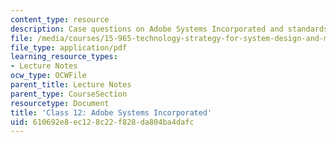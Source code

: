 ```yaml
---
content_type: resource
description: Case questions on Adobe Systems Incorporated and standards battles.
file: /media/courses/15-965-technology-strategy-for-system-design-and-management-spring-2009/610692e8ec128c22f828da804ba4dafc_MIT15_965S09_case12.pdf
file_type: application/pdf
learning_resource_types:
- Lecture Notes
ocw_type: OCWFile
parent_title: Lecture Notes
parent_type: CourseSection
resourcetype: Document
title: 'Class 12: Adobe Systems Incorporated'
uid: 610692e8-ec12-8c22-f828-da804ba4dafc
---
```

